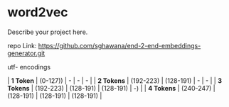 # word2vec

Describe your project here.

repo Link: https://github.com/sghawana/end-2-end-embeddings-generator.git


utf- encodings

| **1 Token** | (0-127)) | - | - | - |
| **2 Tokens** | (192-223) | (128-191) | - | - |
| **3 Tokens** | (192-223) | (128-191) | (128-191) | -) |
| **4 Tokens** | (240-247) | (128-191) | (128-191) | (128-191) |